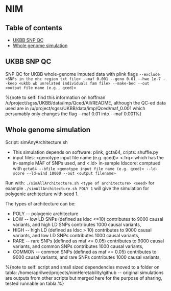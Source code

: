 # NIM

## Table of contents
* [UKBB SNP QC](#UKBB-SNP-QC)
* [Whole genome simulation](#Whole-genome-simulation)


## UKBB SNP QC 
SNP QC for UKBB whole-genome imputed data with plink flags `--exclude <SNPs in the mhc region txt file> --maf 0.001 --geno 0.01 --hwe 1e-7 --keep <ukbb wb unrelated individuals fam file> --make-bed --out <output file name (e.g., qced)>`

%{note to self: find this information on hoffman /u/project/sgss/UKBB/data/imp/Qced/All/README, although the QC-ed data used are in /u/project/sgss/UKBB/data/imp/Qced/maf_0.001 which persumably only changes the flag --maf 0.01 into --maf 0.001%}

## Whole genome simulation
Script: simAnyArchitecture.sh
* This simulation depends on software: plink, gcta64, cripts: shuffle.py
* input files: <genotype input file name (e.g. qced)>  <.frq> which has the in-sample MAF of SNPs used, and <.ld> in-sample ldscore: comptued with `gcta64 --bfile <genotype input file name (e.g. qced)> --ld-score --ld-wind 10000 --out <output filename>` 

Run with: `./simAllArchitecture.sh <type of architecture> <seed>`
  for example `./simAllArchitecture.sh POLY 1` will give the simulation for polygenic architecture with seed 1. 

The types of architecture can be:
* POLY -- polygenic architecture 
* LOW -- low LD SNPs (defined as ldsc <=10) contributes to 9000 causal variants, and high LD SNPs contributes 1000 causal variants, 
* HIGH -- high LD (defined as ldsc > 10) contributes to 9000 causal variants, and low LD SNPs contributes 1000 causal variants,
* RARE -- rare SNPs (defined as maf <= 0.05) contributes to 9000 causal variants, and common SNPs contributes 1000 causal variants, 
* COMMON -- common SNPs (defined as maf <= 0.05) contributes to 9000 causal variants, and rare SNPs contributes 1000 causal variants,

%{note to self: script and small sized dependencies moved to a folder on tabla: /home/aprilwei/projects/nimHeretability/github -- original simulations are outputs from other scripts but merged here for the purpose of sharing, tested runnable on tabla.%}

